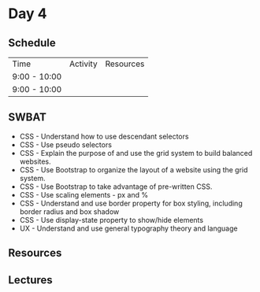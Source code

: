 # Day 4

## Schedule

<table>
    <tr>
        <td>Time</td>
        <td>Activity</td>
        <td>Resources</td>
    </tr>
    <tr>
        <td>9:00 - 10:00</td>
        <td> </td>
        <td>
        </td>
    </tr>
    <tr>
        <td>9:00 - 10:00</td>
        <td> </td>
        <td>
        </td>
    </tr>
</table>

## SWBAT
+ CSS - Understand how to use descendant selectors
+ CSS - Use pseudo selectors
+ CSS - Explain the purpose of and use the grid system to build balanced websites.
+ CSS - Use Bootstrap to organize the layout of a website using the grid system.
+ CSS - Use Bootstrap to take advantage of pre-written CSS.
+ CSS - Use scaling elements - px and %
+ CSS - Understand and use border property for box styling, including border radius and box shadow
+ CSS - Use display-state property to show/hide elements
+ UX - Understand and use general typography theory and language


## Resources

## Lectures

